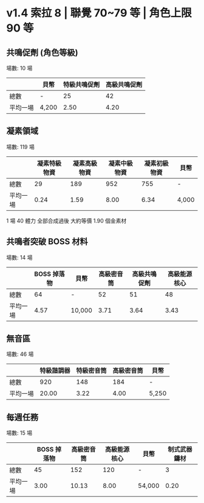 # v1.4 索拉 8 | 聯覺 70~79 等 | 角色上限 90 等

## 共鳴促劑 (角色等級)

場數: 10 場

|          | 貝幣  | 特級共鳴促劑 | 高級共鳴促劑 |
| -------- | ----- | ------------ | ------------ |
| 總數     | -     | 25           | 42           |
| 平均一場 | 4,200 | 2.50         | 4.20         |

## 凝素領域

場數: 119 場

|          | 凝素特級物資 | 凝素高級物資 | 凝素中級物資 | 凝素初級物資 | 貝幣  |
| -------- | ------------ | ------------ | ------------ | ------------ | ----- |
| 總數     | 29           | 189          | 952          | 755          | -     |
| 平均一場 | 0.24         | 1.59         | 8.00         | 6.34         | 4,000 |

1 場 40 體力 全部合成過後 大約等價 1.90 個金素材

## 共鳴者突破 BOSS 材料

場數: 14 場

|          | BOSS 掉落物 | 貝幣   | 高級密音筒 | 高級共鳴促劑 | 高級能源核心 |
| -------- | ----------- | ------ | ---------- | ------------ | ------------ |
| 總數     | 64          | -      | 52         | 51           | 48           |
| 平均一場 | 4.57        | 10,000 | 3.71       | 3.64         | 3.43         |

## 無音區

場數: 46 場

|          | 特級諧調器 | 特級密音筒 | 高級密音筒 | 貝幣  |
| -------- | ---------- | ---------- | ---------- | ----- |
| 總數     | 920        | 148        | 184        | -     |
| 平均一場 | 20.00      | 3.22       | 4.00       | 5,250 |

## 每週任務

場數: 15 場

|          | BOSS 掉落物 | 高級密音筒 | 高級能源核心 | 貝幣   | 制式武器鑄材 |
| -------- | ----------- | ---------- | ------------ | ------ | ------------ |
| 總數     | 45          | 152        | 120          | -      | 3            |
| 平均一場 | 3.00        | 10.13      | 8.00         | 54,000 | 0.20         |
